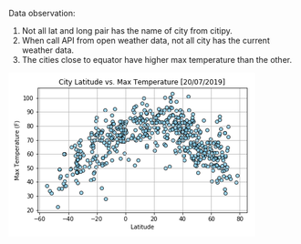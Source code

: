 Data observation:
1. Not all lat and long pair has the name of city from citipy.
2. When call API from open weather data, not all city has the current weather data.
3. The cities close to equator have higher max temperature than the other.

![](output_data/Lat_Temp.png)
